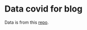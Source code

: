 # Data covid for blog

Data is from this [repo](https://github.com/owid/covid-19-data/tree/master/public/data).

